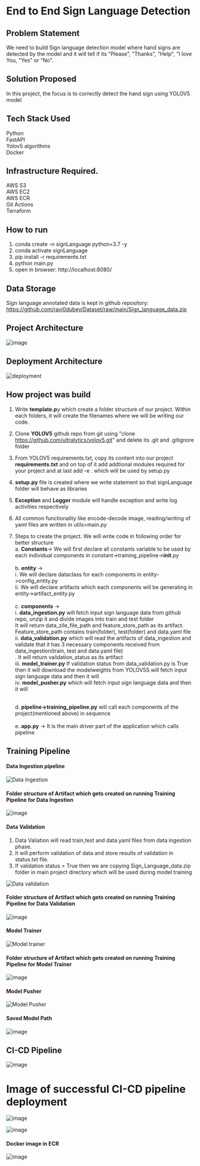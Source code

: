 # End to End Sign Language Detection

## Problem Statement

We need to build Sign language detection model where hand signs are detected by the model and it will tell if its "Please", "Thanks", "Help", "I love You, "Yes" or "No".


## Solution Proposed

In this project, the focus is to correctly detect the hand sign using YOLOV5 model


## Tech Stack Used
Python </br>
FastAPI </br>
Yolov5 algorithms </br>
Docker </br>


## Infrastructure Required.
AWS S3 </br>
AWS EC2 </br>
AWS ECR </br>
Git Actions </br>
Terraform </br>


## How to run  
1. conda create -n signLanguage python=3.7 -y  </br>
2. conda activate signLanguage </br>
3. pip install -r requirements.txt </br>
4. python main.py </br>
5. open in browser: http://localhost:8080/ </br>

## Data Storage

Sign language annotated data is kept in github repository: https://github.com/ravi0dubey/Dataset/raw/main/Sign_language_data.zip

## Project Architecture
![image](https://github.com/ravi0dubey/Sensor-Fault-Detection/assets/38419795/e6776a8e-27b9-419e-ab7a-f435beee4e01)

## Deployment Architecture
![deployment](https://github.com/ravi0dubey/Sign-Language-Detection/assets/38419795/19351f34-e3d7-4e98-967c-656075a9a87a)


## How project was build
1. Write **template.p**y which create a folder structure of our project. Within each folders, it will create the filenames where we will be writing our code. </br>
2. Clone **YOLOV5** github repo from git  using "clone https://github.com/ultralytics/yolov5.git" and delete its .git and .gitignore folder </br>
3. From YOLOV5 requirements.txt, copy its content into our project **requirements.txt**  and on top of it add addtional modules required for your project and at last add -e . which will be used by setup.py </br>
4. **setup.py** file is created where we write statement so that signLanguage folder will behave as libraries </br>
5. **Exception** and **Logger** module will handle exception and write log activities respectively</br>
6. All common functionality like encode-decode image, reading/writing of yaml files are written in utils>main.py  </br>
7. Steps to create the project. We will write code in following order for better structure </br>
  a. **Constants**-> We will first declare all constants variable to be used by each individual components in constant->training_pipeline->__init__.py  </br> </br>
  b. **entity** -> </br>
              i. We will declare dataclass for each components in entity->config_entity.py </br>
              ii. We will declare artifacts which each components will be generating in  entity->artifact_entity.py </br> </br>
  c. **components** -> </br>
          i. **data_ingestion.py**  will fetch input sign language data from github repo, unzip it and divide images into train and test folder </br>
            It will return data_zile_file_path and feature_store_path as its artifact. Feature_store_path contains train(folder), test(folder) and data.yaml file  </br>
         ii. **data_validation.py** which will read the artifacts of data_ingestion and validate that it has 3 necessary components received from data_ingestion(train, test and data.yaml file) </br>.
            It will return validation_status as its artifact </br>
        iii. **model_trainer.py** If validation status from data_validation.py is True then it will download the modelweights from YOLOV5S will fetch input sign language data and then it will  </br>
         iv. **model_pusher.py** which will fetch input sign language data and then it will  </br> </br>
         
   d. **pipeline->training_pipeline.py** will call each components of the project(mentioned above) in sequence </br> </br>
   e. **app.py** -> It is the main driver part of the application which calls pipeline </br>





## Training Pipeline


#### Data Ingestion pipeline
![Data Ingestion](https://github.com/ravi0dubey/Sign-Language-Detection/assets/38419795/b9ba1b27-9268-4f20-95f3-2b38dc4f6154)

#### Folder structure of Artifact which gets created on running Training Pipeline for Data Ingestion
![image](https://github.com/ravi0dubey/Sign-Language-Detection/assets/38419795/143f79e9-3fe8-489a-adb1-c00bde7f4ea5)

#### Data Validation 
 1. Data Valiation will read train,test and data.yaml files from data ingestion phase. </br>
 2. It will perform validation of data and store results of validation in status.txt file. </br>
 3. If validation status = True then we are copying Sign_Language_data.zip folder in main project directory which will be used during model training </br>
 
![Data validation](https://github.com/ravi0dubey/Sign-Language-Detection/assets/38419795/0b4b4daa-55f8-42ac-a01c-54bc2aa7c238)

#### Folder structure of Artifact which gets created on running Training Pipeline for Data Validation
![image](https://github.com/ravi0dubey/Sign-Language-Detection/assets/38419795/d98cf223-0508-43f1-98a2-808800288301)


#### Model Trainer
![Model trainer](https://github.com/ravi0dubey/Sign-Language-Detection/assets/38419795/b56eabbe-4b6e-42d4-b613-0229ddbf2b56)

#### Folder structure of Artifact which gets created on running Training Pipeline for Model Trainer
![image](https://github.com/ravi0dubey/Sign-Language-Detection/assets/38419795/09617b89-05bb-4ea7-b6a0-0c23278e7ec3)


#### Model Pusher
![Model Pusher](https://github.com/ravi0dubey/Sign-Language-Detection/assets/38419795/213ee1e0-00ce-4a06-8370-e1411b05aab1)


#### Saved Model Path
![image](https://user-images.githubusercontent.com/38419795/228519585-222ceb72-cb9f-4929-bc50-9169bb4ed4b3.png)



## CI-CD Pipeline
![image](https://user-images.githubusercontent.com/38419795/229185395-bbe50ebc-f0e2-4ff5-9ad8-6dad2cc4311b.png)

# Image of successful CI-CD pipeline deployment
![image](https://github.com/ravi0dubey/Sensor-Fault-Detection/assets/38419795/56e03363-dcf5-4e7d-9297-571f6df61f75)

![image](https://github.com/ravi0dubey/Sensor-Fault-Detection/assets/38419795/712fc20c-24ff-4d28-952c-7ba492abbe57)




#### Docker image in ECR

![image](https://github.com/ravi0dubey/Sensor-Fault-Detection/assets/38419795/9440c21b-b466-4076-8ef8-2034de278b3f)



